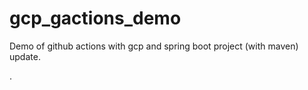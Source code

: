 # gcp_gactions_demo
Demo of github actions with gcp and spring boot project (with maven)
update.

.
